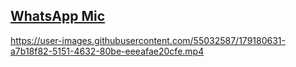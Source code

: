## [WhatsApp Mic](https://github.com/kartikeyvaish/Animations/tree/main/animations/WhatsAppMic)

https://user-images.githubusercontent.com/55032587/179180631-a7b18f82-5151-4632-80be-eeeafae20cfe.mp4

